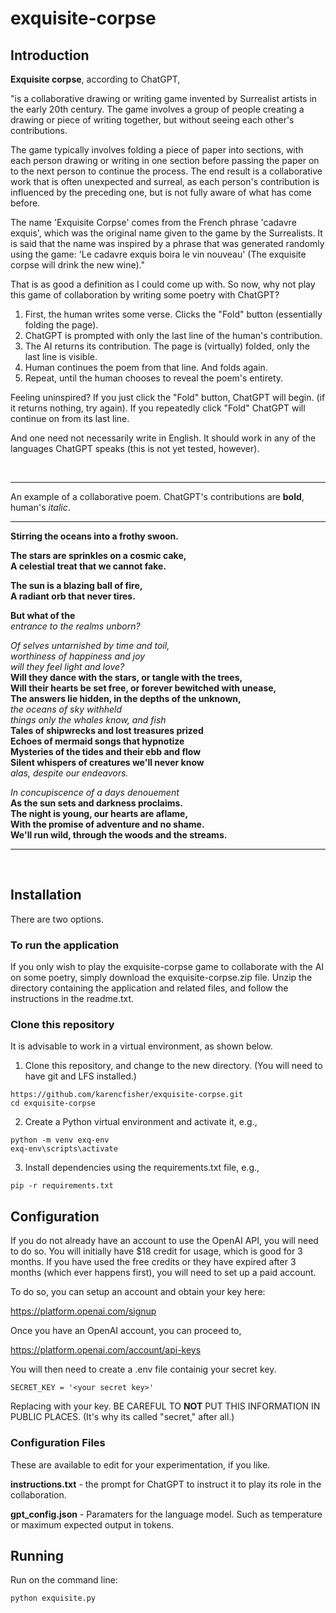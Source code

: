 # exquisite-corpse

<h2>Introduction</h2>

**Exquisite corpse**, according to ChatGPT, 

"is a collaborative drawing or writing game invented by Surrealist artists in the 
early 20th century. The game involves a group of people creating a drawing or piece of writing 
together, but without seeing each other's contributions.

The game typically involves folding a piece of paper into sections, with each person drawing or 
writing in one section before passing the paper on to the next person to continue the process. The end
result is a collaborative work that is often unexpected and surreal, as each person's contribution 
is influenced by the preceding one, but is not fully aware of what has come before.

The name 'Exquisite Corpse' comes from the French phrase 'cadavre exquis', which was the original 
name given to the game by the Surrealists. It is said that the name was inspired by a phrase that was 
generated randomly using the game: 'Le cadavre exquis boira le vin nouveau' (The exquisite corpse 
will drink the new wine)."

That is as good a definition as I could come up with. So now, why not play this game of collaboration 
by writing some poetry with ChatGPT?

1) First, the human writes some verse. Clicks the "Fold" button (essentially folding the page). 
2) ChatGPT is prompted with only the last line of the human's contribution.  
3) The AI returns its contribution. The page is (virtually) folded, only the last line is visible.
4) Human continues the poem from that line. And folds again.
5) Repeat, until the human chooses to reveal the poem's entirety.

Feeling uninspired? If you just click the "Fold" button, ChatGPT will begin. (if it returns nothing,
try again). If you repeatedly click "Fold" ChatGPT will continue on from its last line.

And one need not necessarily write in English. It should work in any of the languages ChatGPT
speaks (this is not yet tested, however).

<br><hr>
An example of a collaborative poem. ChatGPT's contributions are **bold**, human's *italic*.

*****

<b>
Stirring the oceans into a frothy swoon.  

The stars are sprinkles on a cosmic cake,  
A celestial treat that we cannot fake. 

The sun is a blazing ball of fire,  
A radiant orb that never tires. 

But what of the
</b><br>
<i>entrance to the realms unborn?

Of selves untarnished by time and toil,  
worthiness of happiness and joy  
will they feel light and love?</i>
<b>  
Will they dance with the stars, or tangle with the trees,  
Will their hearts be set free, or forever bewitched with unease,  
The answers lie hidden, in the depths of the unknown,</b>  
<i>the oceans of sky withheld  
things only the whales know, and fish</i>  
<b>Tales of shipwrecks and lost treasures prized  
Echoes of mermaid songs that hypnotize  
Mysteries of the tides and their ebb and flow  
Silent whispers of creatures we'll never know
</b><br>
<i>alas, despite our endeavors.

In concupiscence of a days denouement</i>  
<b>As the sun sets and darkness proclaims.  
The night is young, our hearts are aflame,  
With the promise of adventure and no shame.  
We'll run wild, through the woods and the streams.</b>
<hr><br>

<h2>Installation</h2>

There are two options. 

<h3>To run the application</h3>

If you only wish to play the exquisite-corpse game to collaborate with the AI on some poetry, simply download the exquisite-corpse.zip file. Unzip the directory containing the application and related files, and follow the instructions in the readme.txt.

<h3>Clone this repository</h3>

It is advisable to work in a virtual environment, as shown below.

1) Clone this repository, and change to the new directory. (You will need to have git and LFS installed.)

```
https://github.com/karencfisher/exquisite-corpse.git
cd exquisite-corpse
```

2) Create a Python virtual environment and activate it, e.g.,

```
python -m venv exq-env
exq-env\scripts\activate
```

3) Install dependencies using the requirements.txt file, e.g.,

```
pip -r requirements.txt
```


<h2>Configuration</h2>

If you do not already have an account to use the OpenAI API, you will need to do so. You will initially have $18 credit for usage, which is good for 3 months. If you have used the free credits or they have expired after 3 months (which ever happens first), you will need to set up a paid account.

To do so,
you can setup an account and obtain your key here:

https://platform.openai.com/signup

Once you have an OpenAI account, you can proceed to,

https://platform.openai.com/account/api-keys

You will then need to create a .env file containig your secret key.

```
SECRET_KEY = '<your secret key>'
```

Replacing <your secret key> with your key. BE CAREFUL TO **NOT** PUT THIS INFORMATION IN PUBLIC PLACES.
(It's why its called "secret," after all.)

<h3>Configuration Files</h3>

These are available to edit for your experimentation, if you like.

**instructions.txt** - the prompt for ChatGPT to instruct it to play its role in the collaboration.

**gpt_config.json** - Paramaters for the language model. Such as temperature or maximum expected output in tokens.

<h2>Running</h2>

Run on the command line:

```
python exquisite.py
```

